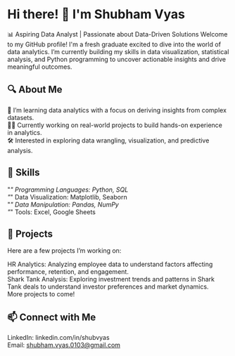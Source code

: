 # Hi there! 👋 I'm Shubham Vyas
📊 Aspiring Data Analyst | Passionate about Data-Driven Solutions
Welcome to my GitHub profile! I'm a fresh graduate excited to dive into the world of data analytics. I’m currently building my skills in data visualization, statistical analysis, and Python programming to uncover actionable insights and drive meaningful outcomes.

## 🔍 About Me
🌱 I’m learning data analytics with a focus on deriving insights from complex datasets.  
👨‍💻 Currently working on real-world projects to build hands-on experience in analytics.  
🛠️ Interested in exploring data wrangling, visualization, and predictive analysis.  

## 🧰 Skills
"*" Programming Languages: Python, SQL  
"*" Data Visualization: Matplotlib, Seaborn  
"*" Data Manipulation: Pandas, NumPy  
"*" Tools: Excel, Google Sheets  

## 📂 Projects
Here are a few projects I’m working on:  

HR Analytics: Analyzing employee data to understand factors affecting performance, retention, and engagement.  
Shark Tank Analysis: Exploring investment trends and patterns in Shark Tank deals to understand investor preferences and market dynamics.  
More projects to come!

## 📫 Connect with Me
LinkedIn: linkedin.com/in/shubvyas  
Email: shubham.vyas.0103@gmail.com
